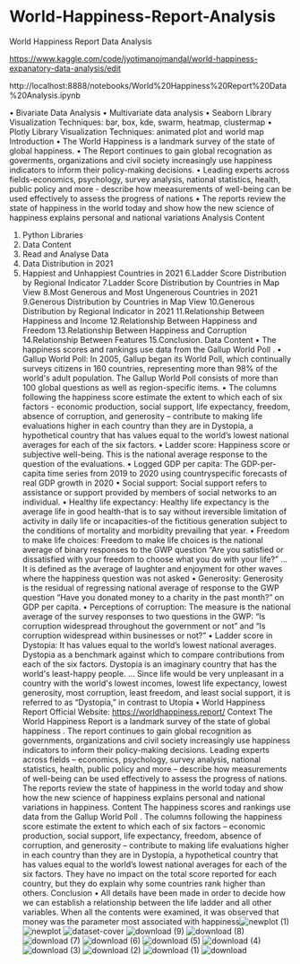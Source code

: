 # World-Happiness-Report-Analysis

World Happiness Report Data Analysis 
 
 https://www.kaggle.com/code/jyotimanojmandal/world-happiness-expanatory-data-analysis/edit
 
 http://localhost:8888/notebooks/World%20Happiness%20Report%20Data%20Analysis.ipynb
 
• Bivariate Data Analysis
• Multivariate data analysis
• Seaborn Library Visualization Techniques: bar, box, kde, swarm, heatmap, clustermap
• Plotly Library Visualization Techniques: animated plot and world map
Introduction
• The World Happiness is a landmark survey of the state of global happiness.
• The Report continues to gain global recognation as goverments, organizations and civil 
society increasingly use happiness indicators to inform their policy-making decisions.
• Leading experts across fields-economics, psychology, survey analysis, national statistics, 
health, public policy and more - describe how meeasurements of well-being can be used 
effectively to assess the progress of nations
• The reports review the state of happiness in the world today and show how the new science 
of happiness explains personal and national variations
Analysis Content
1. Python Libraries
2. Data Content
3. Read and Analyse Data
4. Data Distribution in 2021
5. Happiest and Unhappiest Countries in 2021 6.Ladder Score Distribution by Regional 
Indicator 7.Ladder Score Distribution by Countries in Map View 8.Most Generous and Most 
Ungenerous Countries in 2021 9.Generous Distribution by Countries in Map 
View 10.Generous Distribution by Regional Indicator in 2021 11.Relationship Between 
Happiness and Income 12.Relationship Between Happiness and Freedom 13.Relationship 
Between Happiness and Corruption 14.Relationship Between Features 15.Conclusion.
Data Content
• The happiness scores and rankings use data from the Gallup World Poll .
• Gallup World Poll: In 2005, Gallup began its World Poll, which continually surveys citizens in 
160 countries, representing more than 98% of the world's adult population. The Gallup World 
Poll consists of more than 100 global questions as well as region-specific items.
• The columns following the happiness score estimate the extent to which each of six factors -
economic production, social support, life expectancy, freedom, absence of corruption, and 
generosity – contribute to making life evaluations higher in each country than they are in 
Dystopia, a hypothetical country that has values equal to the world’s lowest national 
averages for each of the six factors.
• Ladder score: Happiness score or subjective well-being. This is the national average 
response to the question of the evaluations.
• Logged GDP per capita: The GDP-per-capita time series from 2019 to 2020 using 
countryspecific forecasts of real GDP growth in 2020
• Social support: Social support refers to assistance or support provided by members of 
social networks to an individual.
• Healthy life expectancy: Healthy life expectancy is the average life in good health-that is to 
say without ireversible limitation of activity in daily life or incapacities-of the fictitious 
generation subject to the conditions of mortality and morbidity prevailing that year.
• Freedom to make life choices: Freedom to make life choices is the national average of 
binary responses to the GWP question “Are you satisfied or dissatisfied with your freedom to 
choose what you do with your life?” ... It is defined as the average of laughter and enjoyment 
for other waves where the happiness question was not asked
• Generosity: Generosity is the residual of regressing national average of response to the 
GWP question “Have you donated money to a charity in the past month?” on GDP per 
capita.
• Perceptions of corruption: The measure is the national average of the survey responses to 
two questions in the GWP: “Is corruption widespread throughout the government or not” and 
“Is corruption widespread within businesses or not?”
• Ladder score in Dystopia: It has values equal to the world’s lowest national averages. 
Dystopia as a benchmark against which to compare contributions from each of the six 
factors. Dystopia is an imaginary country that has the world's least-happy people. ... Since 
life would be very unpleasant in a country with the world's lowest incomes, lowest life 
expectancy, lowest generosity, most corruption, least freedom, and least social support, it is 
referred to as “Dystopia,” in contrast to Utopia
• World Happiness Report Official Website: https://worldhappiness.report/
Context
The World Happiness Report is a landmark survey of the state of global happiness . The report 
continues to gain global recognition as governments, organizations and civil society increasingly use 
happiness indicators to inform their policy-making decisions. Leading experts across fields –
economics, psychology, survey analysis, national statistics, health, public policy and more –
describe how measurements of well-being can be used effectively to assess the progress of nations. 
The reports review the state of happiness in the world today and show how the new science of 
happiness explains personal and national variations in happiness.
Content
The happiness scores and rankings use data from the Gallup World Poll . The columns following the 
happiness score estimate the extent to which each of six factors – economic production, social 
support, life expectancy, freedom, absence of corruption, and generosity – contribute to making life 
evaluations higher in each country than they are in Dystopia, a hypothetical country that has values 
equal to the world’s lowest national averages for each of the six factors. They have no impact on the 
total score reported for each country, but they do explain why some countries rank higher than 
others.
Conclusion
• All details have been made in order to decide how we can establish a relationship between 
the life ladder and all other variables. When all the contents were examined, it was observed 
that money was the parameter most associated with happiness![newplot (1)](https://github.com/HOSHANGI/World-Happiness-Report-Analysisi/assets/118753140/c12d225f-66c1-495c-8cbf-7fcc4681ec2a)
![newplot](https://github.com/HOSHANGI/World-Happiness-Report-Analysisi/assets/118753140/de56ff8b-f0ba-411f-a697-4444a217567a)
![dataset-cover](https://github.com/HOSHANGI/World-Happiness-Report-Analysisi/assets/118753140/efc5046c-651d-42ce-bb74-b1ca7094a478)
![download (9)](https://github.com/HOSHANGI/World-Happiness-Report-Analysisi/assets/118753140/b44109df-7dd7-4374-aaa9-2bbb1e1ea2ec)
![download (8)](https://github.com/HOSHANGI/World-Happiness-Report-Analysisi/assets/118753140/57b5ae4d-6ffe-4dcd-a281-ba49e05273e5)
![download (7)](https://github.com/HOSHANGI/World-Happiness-Report-Analysisi/assets/118753140/59096398-d408-4149-a269-ae630e8b415b)
![download (6)](https://github.com/HOSHANGI/World-Happiness-Report-Analysisi/assets/118753140/978b6bbd-c4c6-4619-aa95-fac00feeb798)
![download (5)](https://github.com/HOSHANGI/World-Happiness-Report-Analysisi/assets/118753140/d8f3e26c-cdd7-42f4-a277-6547485f9841)
![download (4)](https://github.com/HOSHANGI/World-Happiness-Report-Analysisi/assets/118753140/edbae347-8ae0-4a78-9051-83a522f18b46)
![download (3)](https://github.com/HOSHANGI/World-Happiness-Report-Analysisi/assets/118753140/d05a6d89-8cf0-4de0-9bd8-cb213b1137d9)
![download (2)](https://github.com/HOSHANGI/World-Happiness-Report-Analysisi/assets/118753140/35f0ea51-4dc5-46a9-b64b-0dcceadaa1e6)
![download (1)](https://github.com/HOSHANGI/World-Happiness-Report-Analysisi/assets/118753140/dbc90ab5-af05-4313-b227-151f47965bc9)
![download](https://github.com/HOSHANGI/World-Happiness-Report-Analysisi/assets/118753140/8d041419-55a2-4b02-9d4e-676256662815)

